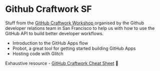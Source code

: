 # Github Craftwork SF

Stuff from the [GitHub Craftwork Workshop
](https://www.eventbrite.com/e/github-craftwork-workshop-tickets-56449447818#) organised by the Github developer relations team in San Francisco to help us with how to use the GitHub API to build better developer workflows.

- Introduction to the GitHub Apps flow
- Probot, a great tool for getting started building GitHub Apps
- Hosting code with Glitch

Exhaustive resource - [GitHub Craftwork Cheat Sheet](https://github.github.com/Craftwork/) 🤖

